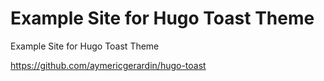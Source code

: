# Example Site for Hugo Toast Theme

Example Site for Hugo Toast Theme

https://github.com/aymericgerardin/hugo-toast
